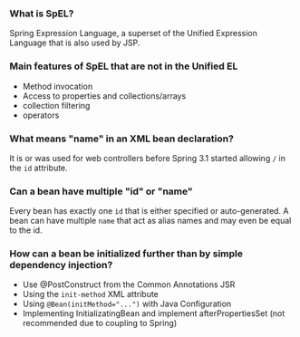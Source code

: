 ### What is SpEL?
Spring Expression Language, a superset of the Unified Expression Language that is also used by JSP.

### Main features of SpEL that are not in the Unified EL
* Method invocation
* Access to properties and collections/arrays
* collection filtering
* operators

### What means "name" in an XML bean declaration?
It is or was used for web controllers before Spring 3.1 started allowing `/` in the `id` attribute.

### Can a bean have multiple "id" or "name"
Every bean has exactly one `id` that is either specified or auto-generated.
A bean can have multiple `name` that act as alias names and may even be equal to the id.

### How can a bean be initialized further than by simple dependency injection?
* Use @PostConstruct from the Common Annotations JSR
* Using the `init-method` XML attribute
* Using `@Bean(initMethod="...")` with Java Configuration
* Implementing InitializatingBean and implement afterPropertiesSet (not recommended due to coupling to Spring)



